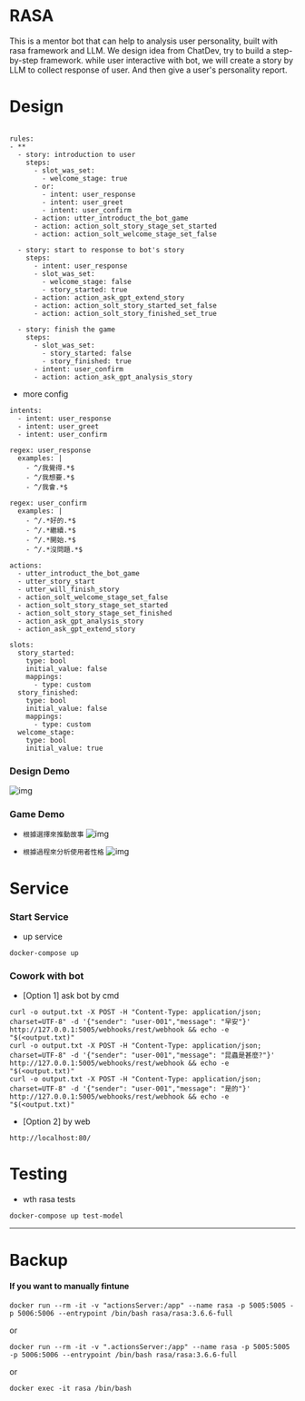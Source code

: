 # RASA
This is a mentor bot that can help to analysis user personality, built with rasa framework and LLM. We design idea from ChatDev, try to build a step-by-step framework. while user interactive with bot, we will create a story by LLM to collect response of user. And then give a user's personality report. 

# Design

```

rules:
- **
  - story: introduction to user
    steps:
      - slot_was_set:
        - welcome_stage: true
      - or:
        - intent: user_response
        - intent: user_greet
        - intent: user_confirm
      - action: utter_introduct_the_bot_game
      - action: action_solt_story_stage_set_started
      - action: action_solt_welcome_stage_set_false

  - story: start to response to bot's story
    steps:
      - intent: user_response
      - slot_was_set:
        - welcome_stage: false
        - story_started: true
      - action: action_ask_gpt_extend_story
      - action: action_solt_story_started_set_false
      - action: action_solt_story_finished_set_true

  - story: finish the game 
    steps:
      - slot_was_set:
        - story_started: false
        - story_finished: true
      - intent: user_confirm
      - action: action_ask_gpt_analysis_story

```

- more config
```
intents:
  - intent: user_response
  - intent: user_greet
  - intent: user_confirm  

regex: user_response
  examples: |
    - ^/我覺得.*$
    - ^/我想要.*$
    - ^/我會.*$

regex: user_confirm
  examples: |
    - ^/.*好的.*$
    - ^/.*繼續.*$
    - ^/.*開始.*$
    - ^/.*沒問題.*$

actions:
  - utter_introduct_the_bot_game
  - utter_story_start
  - utter_will_finish_story
  - action_solt_welcome_stage_set_false
  - action_solt_story_stage_set_started
  - action_solt_story_stage_set_finished
  - action_ask_gpt_analysis_story
  - action_ask_gpt_extend_story

slots:
  story_started:
    type: bool
    initial_value: false
    mappings:
      - type: custom
  story_finished:
    type: bool
    initial_value: false
    mappings:
      - type: custom
  welcome_stage:
    type: bool
    initial_value: true

```
### Design Demo

![img](./doc/chatroom_01.png)


### Game Demo

- `根據選擇來推動故事`
![img](./doc/chatroom_02.png)

- `根據過程來分析使用者性格`
![img](./doc/chatroom_03.png)


# Service

### Start Service
- up service
```
docker-compose up
```

### Cowork with bot
- [Option 1] ask bot by cmd
```
curl -o output.txt -X POST -H "Content-Type: application/json; charset=UTF-8" -d '{"sender": "user-001","message": "早安"}'  http://127.0.0.1:5005/webhooks/rest/webhook && echo -e "$(<output.txt)"
curl -o output.txt -X POST -H "Content-Type: application/json; charset=UTF-8" -d '{"sender": "user-001","message": "昆蟲是甚麼?"}'  http://127.0.0.1:5005/webhooks/rest/webhook && echo -e "$(<output.txt)"
curl -o output.txt -X POST -H "Content-Type: application/json; charset=UTF-8" -d '{"sender": "user-001","message": "是的"}'  http://127.0.0.1:5005/webhooks/rest/webhook && echo -e "$(<output.txt)"
```

- [Option 2] by web

```
http://localhost:80/
```

# Testing
- wth rasa tests
```
docker-compose up test-model
```



----
# Backup

#### If you want to manually fintune
```
docker run --rm -it -v "actionsServer:/app" --name rasa -p 5005:5005 -p 5006:5006 --entrypoint /bin/bash rasa/rasa:3.6.6-full
```

or
```
docker run --rm -it -v ".actionsServer:/app" --name rasa -p 5005:5005 -p 5006:5006 --entrypoint /bin/bash rasa/rasa:3.6.6-full
```

or
```
docker exec -it rasa /bin/bash
```

